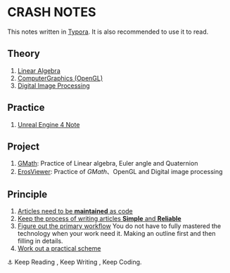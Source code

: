 #  CRASH NOTES

This notes written in [Typora](https://www.typora.io/). It is also recommended to use it to read.





## Theory

1. [Linear Algebra](https://github.com/CatOnly/CrashNote/tree/master/LinearAlgebra)
2. [ComputerGraphics (OpenGL)](https://github.com/CatOnly/CrashNote/tree/master/ComputerGraphics(OpenGL))
3. [Digital Image Processing](https://github.com/CatOnly/CrashNote/tree/master/DigitalImageProcessing)



## Practice

1. [Unreal Engine 4 Note](https://github.com/CatOnly/CrashNote/tree/master/UnrealEngine4)



## Project

1. [GMath](https://github.com/CatOnly/GMath): Practice of Linear algebra, Euler angle and Quaternion
2. [ErosViewer](https://github.com/CatOnly/ErosViewer): Practice of *GMath*、OpenGL and Digital image processing



## Principle

1. <u>Articles need to be **maintained** as code</u>
2. <u>Keep the process of writing articles **Simple** and **Reliable**</u>
3. <u>Figure out the primary workflow</u>
   You do not have to fully mastered the technology when your work need it.
   Making an outline first and then filling in details.
4. <u>Work out a practical scheme</u>













⚓️ Keep Reading , Keep Writing , Keep Coding.
